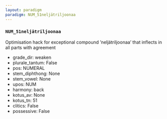 ```yaml
---
layout: paradigm
paradigm: NUM_51neljätriljoonaa
---
```

### ` NUM_51neljätriljoonaa `

Optimisation hack for exceptional compound ’neljätriljoonaa’ that inflects in all parts with agreement
* grade_dir: weaken
* plurale_tantum: False
* pos: NUMERAL
* stem_diphthong: None
* stem_vowel: None
* upos: NUM
* harmony: back
* kotus_av: None
* kotus_tn: 51
* clitics: False
* possessive: False
